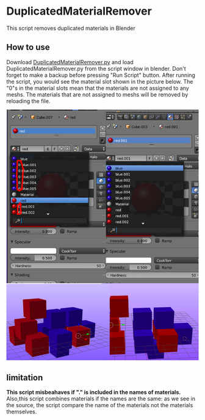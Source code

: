 # DuplicatedMaterialRemover
This script removes duplicated materials in Blender

## How to use
Download [DuplicatedMaterialRemover.py](https://github.com/tetete2016/DuplicatedMaterialRemover/blob/master/DuplicatedMaterialRemover.py) 
and load DuplicatedMaterialRemover.py from 
the script window in blender.
Don't forget to make a backup before pressing "Run Script" button.
After running the script, you would see the material slot shown in the picture below.
The "0"s in the material slots mean that the materials are not assigned to any meshs.
The materials that are not assigned to meshs will be removed by reloading the file.

![Dupulicated Materials got removed!!](https://github.com/tetete2016/DuplicatedMaterialRemover/blob/master/image.png)

## limitation
**This script misbeahaves if "." is included in the names of materials.**
Also,this script combines materials if the names are the same:
as we see in the source, the script compare the name of the materials not the materials themselves.
